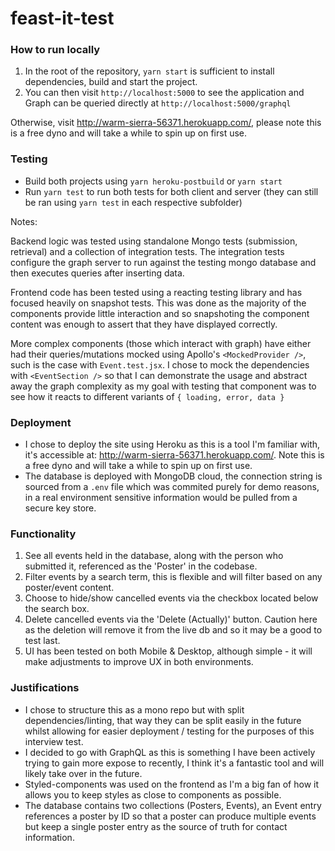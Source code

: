# feast-it-test

### How to run locally

1) In the root of the repository, `yarn start` is sufficient to install dependencies, build and start the project.
2) You can then visit `http://localhost:5000` to see the application and Graph can be queried directly at `http://localhost:5000/graphql`

Otherwise, visit http://warm-sierra-56371.herokuapp.com/, please note this is a free dyno and will take a while to spin up on first use.

### Testing

- Build both projects using `yarn heroku-postbuild` or `yarn start`
- Run `yarn test` to run both tests for both client and server (they can still be ran using `yarn test` in each respective subfolder)

Notes: 

Backend logic was tested using standalone Mongo tests (submission, retrieval) and a collection of integration tests. The integration tests configure the graph server to run against the testing mongo database and then executes queries after inserting data.

Frontend code has been tested using a reacting testing library and has focused heavily on snapshot tests. This was done as the majority of the components provide little interaction and so snapshoting the component content was enough to assert that they have displayed correctly.

More complex components (those which interact with graph) have either had their queries/mutations mocked using Apollo's `<MockedProvider />`, such is the case with `Event.test.jsx`. I chose to mock the dependencies with `<EventSection />` so that I can demonstrate the usage and abstract away the graph complexity as my goal with testing that component was to see how it reacts to different variants of `{ loading, error, data }`

### Deployment

* I chose to deploy the site using Heroku as this is a tool I'm familiar with, it's accessible at: http://warm-sierra-56371.herokuapp.com/. Note this is a free dyno and will take a while to spin up on first use.
* The database is deployed with MongoDB cloud, the connection string is sourced from a `.env`  file which was commited purely for demo reasons, in a real environment sensitive information would be pulled from a secure key store.

### Functionality

1) See all events held in the database, along with the person who submitted it, referenced as the 'Poster' in the codebase.
2) Filter events by a search term, this is flexible and will filter based on any poster/event content.
3) Choose to hide/show cancelled events via the checkbox located below the search box.
4) Delete cancelled events via the 'Delete (Actually)' button. Caution here as the deletion will remove it from the live db and so it may be a good to test last.
5) UI has been tested on both Mobile & Desktop, although simple - it will make adjustments to improve UX in both environments.

### Justifications

- I chose to structure this as a mono repo but with split dependencies/linting, that way they can be split easily in the future whilst allowing for easier deployment / testing for the purposes of this interview test.
- I decided to go with GraphQL as this is something I have been actively trying to gain more expose to recently, I think it's a fantastic tool and will likely take over in the future.
- Styled-components was used on the frontend as I'm a big fan of how it allows you to keep styles as close to components as possible. 
- The database contains two collections (Posters, Events), an Event entry references a poster by ID so that a poster can produce multiple events but keep a single poster entry as the source of truth for contact information.

